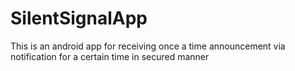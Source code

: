 # SilentSignalApp
This is an android app for receiving once a time announcement via notification for a certain time in secured manner 
